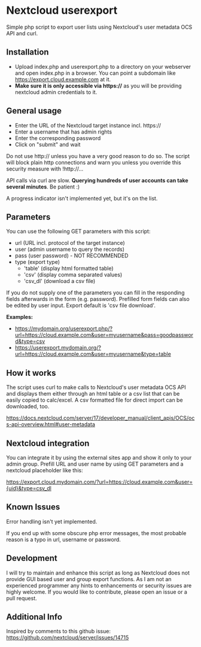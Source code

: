 # Nextcloud userexport
Simple php script to export user lists using Nextcloud's user metadata OCS API and curl.

## Installation
- Upload index.php and userexport.php to a directory on your webserver and open index.php in a browser. You can point a subdomain like https://export.cloud.example.com at it.
- **Make sure it is only accessible via https://** as you will be providing nextcloud admin credentials to it.

## General usage
- Enter the URL of the Nextcloud target instance incl. https://
- Enter a username that has admin rights
- Enter the corresponding password
- Click on "submit" and wait

Do not use http:// unless you have a very good reason to do so.
The script will block plain http connections and warn you unless you override this security measure with !http://...

API calls via curl are slow. **Querying hundreds of user accounts can take several minutes**. Be patient :)

A progress indicator isn't implemented yet, but it's on the list.

## Parameters
You can use the following GET parameters with this script:

- url (URL incl. protocol of the target instance)
- user (admin username to query the records)
- pass (user password) - NOT RECOMMENDED
- type (export type)
  - 'table' (display html formatted table)
  - 'csv' (display comma separated values)
  - 'csv_dl' (download a csv file)

If you do not supply one of the parameters you can fill in the responding fields afterwards in the form (e.g. password).
Prefilled form fields can also be edited by user input. Export default is 'csv file download'.

**Examples:**

- https://mydomain.org/userexport.php/?url=https://cloud.example.com&user=myusername&pass=goodpassword&type=csv
- https://userexport.mydomain.org/?url=https://cloud.example.com&user=myusername&type=table

## How it works
The script uses curl to make calls to Nextcloud's user metadata OCS API and displays them either through an html table or a csv list that can be easily copied to calc/excel. A csv formatted file for direct import can be downloaded, too.

https://docs.nextcloud.com/server/17/developer_manual/client_apis/OCS/ocs-api-overview.html#user-metadata

## Nextcloud integration
You can integrate it by using the external sites app and show it only to your admin group.
Prefill URL and user name by using GET parameters and a nextcloud placeholder like this:

https://export.cloud.mydomain.com/?url=https://cloud.example.com&user={uid}&type=csv_dl

## Known Issues
Error handling isn't yet implemented.

If you end up with some obscure php error messages, the most probable reason is a typo in url, username or password.

## Development
I will try to maintain and enhance this script as long as Nextcloud does not provide GUI based user and group export functions.
As I am not an experienced programmer any hints to enhancements or security issues are highly welcome.
If you would like to contribute, please open an issue or a pull request.

## Additional Info
Inspired by comments to this github issue:
https://github.com/nextcloud/server/issues/14715
